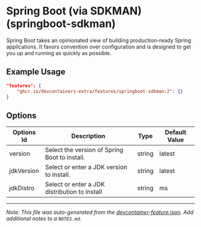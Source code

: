 
# Spring Boot (via SDKMAN) (springboot-sdkman)

Spring Boot takes an opinionated view of building production-ready Spring
applications. It favors convention over configuration and is designed to get you
up and running as quickly as possible.

## Example Usage

```json
"features": {
    "ghcr.io/devcontainers-extra/features/springboot-sdkman:2": {}
}
```

## Options

| Options Id | Description | Type | Default Value |
|-----|-----|-----|-----|
| version | Select the version of Spring Boot to install. | string | latest |
| jdkVersion | Select or enter a JDK version to install. | string | latest |
| jdkDistro | Select or enter a JDK distribution to install | string | ms |



---

_Note: This file was auto-generated from the [devcontainer-feature.json](devcontainer-feature.json).  Add additional notes to a `NOTES.md`._
